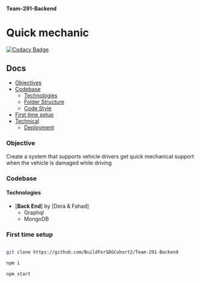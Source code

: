 #### Team-291-Backend

# Quick mechanic

[![Codacy Badge](https://api.codacy.com/project/badge/Grade/0f431f9d67854c3ea59f3010d7f7b383)](https://app.codacy.com/gh/BuildForSDGCohort2/Team-291-Backend?utm_source=github.com&utm_medium=referral&utm_content=BuildForSDGCohort2/Team-291-Backend&utm_campaign=Badge_Grade_Settings)

## Docs

- [Objectives](#objective)
- [Codebase](#codebase)
  - [Technologies](#technologies)
  - [Folder Structure](#folder-structure)
  - [Code Style](#code-style)
- [First time setup](#first-time-setup)
- [Technical](docs/)
  - [Deployment](docs/deployments.md)

### Objective

Create a system that supports vehicle drivers get quick mechanical support when the vehicle is damaged while driving

### Codebase

#### Technologies

- [**Back End**] by [Dera & Fahad]
  - Graphql
  - MongoDB

### First time setup

```sh

git clone https://github.com/BuildForSDGCohort2/Team-291-Backend

npm i

npm start

```
